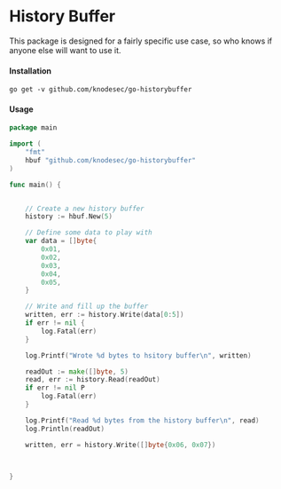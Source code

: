 # History Buffer
This package is designed for a fairly specific use case, so who knows if anyone else will want to use it.

#### Installation
```
go get -v github.com/knodesec/go-historybuffer
```

#### Usage

````go
package main

import (
    "fmt"
    hbuf "github.com/knodesec/go-historybuffer"
)

func main() {


    // Create a new history buffer
    history := hbuf.New(5)

    // Define some data to play with
    var data = []byte{
        0x01,
        0x02,
        0x03,
        0x04,
        0x05,        
    }

    // Write and fill up the buffer
    written, err := history.Write(data[0:5])
    if err != nil {
        log.Fatal(err)
    }

    log.Printf("Wrote %d bytes to hsitory buffer\n", written)

    readOut := make([]byte, 5)
    read, err := history.Read(readOut)
    if err != nil P
        log.Fatal(err)
    }

    log.Printf("Read %d bytes from the history buffer\n", read)
    log.Println(readOut)

    written, err = history.Write([]byte{0x06, 0x07})



}